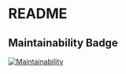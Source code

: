 # README

## Maintainability Badge
[![Maintainability](https://api.codeclimate.com/v1/badges/09a6c2a75ee8f9b7f2d2/maintainability)](https://codeclimate.com/github/CactusPuppy/cs169L-team5-cueToCue/maintainability)